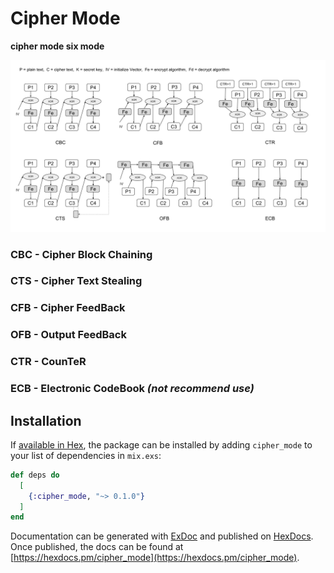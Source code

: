 # Cipher Mode

**cipher mode six mode**

![cipher mode](./assets/cipher_mode.png)

### CBC - Cipher Block Chaining

### CTS - Cipher Text Stealing

### CFB - Cipher FeedBack

### OFB - Output FeedBack

### CTR - CounTeR

### ECB - Electronic CodeBook *(not recommend use)*

## Installation

If [available in Hex](https://hex.pm/docs/publish), the package can be installed
by adding `cipher_mode` to your list of dependencies in `mix.exs`:

```elixir
def deps do
  [
    {:cipher_mode, "~> 0.1.0"}
  ]
end
```

Documentation can be generated with [ExDoc](https://github.com/elixir-lang/ex_doc)
and published on [HexDocs](https://hexdocs.pm). Once published, the docs can
be found at [https://hexdocs.pm/cipher_mode](https://hexdocs.pm/cipher_mode).

